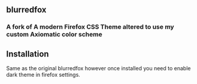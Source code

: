 ## blurredfox

### A fork of A modern Firefox CSS Theme altered to use my custom Axiomatic color scheme

## Installation

Same as the original blurredfox however once installed you need to enable dark theme in firefox settings.

